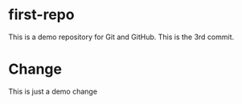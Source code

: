# first-repo
This is a demo repository for Git and GitHub.
This is the 3rd commit.

# Change
This is just a demo change